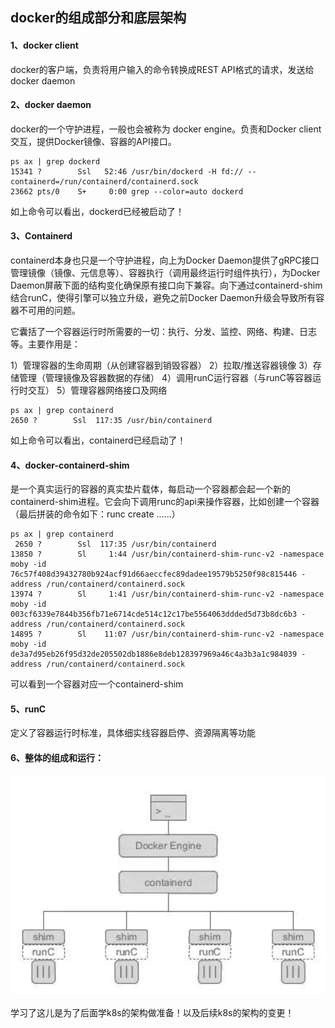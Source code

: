 ## docker的组成部分和底层架构



#### 1、docker client

docker的客户端，负责将用户输入的命令转换成REST API格式的请求，发送给docker daemon



#### 2、docker daemon

docker的一个守护进程，一般也会被称为 docker engine。负责和Docker client交互，提供Docker镜像、容器的API接口。

```shell
ps ax | grep dockerd
15341 ?        Ssl   52:46 /usr/bin/dockerd -H fd:// --containerd=/run/containerd/containerd.sock
23662 pts/0    S+     0:00 grep --color=auto dockerd
```

如上命令可以看出，dockerd已经被启动了！



#### 3、Containerd

containerd本身也只是一个守护进程，向上为Docker Daemon提供了gRPC接口管理镜像（镜像、元信息等）、容器执行（调用最终运行时组件执行），为Docker Daemon屏蔽下面的结构变化确保原有接口向下兼容。向下通过containerd-shim结合runC，使得引擎可以独立升级，避免之前Docker Daemon升级会导致所有容器不可用的问题。

它囊括了一个容器运行时所需要的一切：执行、分发、监控、网络、构建、日志等。主要作用是：

1）管理容器的生命周期（从创建容器到销毁容器）
2）拉取/推送容器镜像
3）存储管理（管理镜像及容器数据的存储）
4）调用runC运行容器（与runC等容器运行时交互）
5）管理容器网络接口及网络

```shell
ps ax | grep containerd
2650 ?        Ssl  117:35 /usr/bin/containerd
```

如上命令可以看出，containerd已经启动了！



#### 4、docker-containerd-shim

是一个真实运行的容器的真实垫片载体，每启动一个容器都会起一个新的containerd-shim进程。它会向下调用runc的api来操作容器，比如创建一个容器（最后拼装的命令如下：runc create ......）

```shell
ps ax | grep containerd
 2650 ?        Ssl  117:35 /usr/bin/containerd
13850 ?        Sl     1:44 /usr/bin/containerd-shim-runc-v2 -namespace moby -id 76c57f408d39432780b924acf91d66aeccfec89dadee19579b5250f98c815446 -address /run/containerd/containerd.sock
13974 ?        Sl     1:41 /usr/bin/containerd-shim-runc-v2 -namespace moby -id 003cf6339e7844b356fb71e6714cde514c12c17be5564063ddded5d73b8dc6b3 -address /run/containerd/containerd.sock
14895 ?        Sl    11:07 /usr/bin/containerd-shim-runc-v2 -namespace moby -id de3a7d95eb26f95d32de205502db1886e8deb128397969a46c4a3b3a1c984039 -address /run/containerd/containerd.sock
```

可以看到一个容器对应一个containerd-shim



#### 5、runC

定义了容器运行时标准，具体细实线容器启停、资源隔离等功能





#### 6、整体的组成和运行：

<img src="../images/112233.png" alt="avatar" style="zoom:150%;" />

学习了这儿是为了后面学k8s的架构做准备！以及后续k8s的架构的变更！


